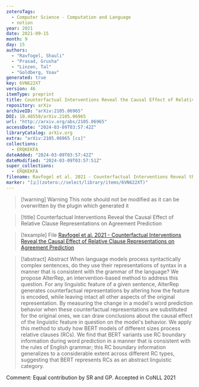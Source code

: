 ```yaml
---
zoteroTags:
  - Computer Science - Computation and Language
  - notion
year: 2021
date: 2021-09-15
month: 9
day: 15
authors:
  - "Ravfogel, Shauli"
  - "Prasad, Grusha"
  - "Linzen, Tal"
  - "Goldberg, Yoav"
generated: true
key: 6VN622XT
version: 46
itemType: preprint
title: Counterfactual Interventions Reveal the Causal Effect of Relative Clause Representations on Agreement Prediction
repository: arXiv
archiveID: "arXiv:2105.06965"
DOI: 10.48550/arXiv.2105.06965
url: "http://arxiv.org/abs/2105.06965"
accessDate: "2024-03-09T03:57:42Z"
libraryCatalog: arXiv.org
extra: "arXiv:2105.06965 [cs]"
collections:
  - ERQKEKFA
dateAdded: "2024-03-09T03:57:42Z"
dateModified: "2024-03-09T03:57:51Z"
super_collections:
  - ERQKEKFA
filename: Ravfogel et al. 2021 - Counterfactual Interventions Reveal the Causal Effect of Relative Clause Representations on Agreement Prediction
marker: "[🇿](zotero://select/library/items/6VN622XT)"
---
```


>[!warning] Warning
> This note should not be modified as it can be overwritten by the plugin which generated it

> [!title] Counterfactual Interventions Reveal the Causal Effect of Relative Clause Representations on Agreement Prediction

> [!example] File
> [Ravfogel et al. 2021 - Counterfactual Interventions Reveal the Causal Effect of Relative Clause Representations on Agreement Prediction](Ravfogel%20et%20al.%202021%20-%20Counterfactual%20Interventions%20Reveal%20the%20Causal%20Effect%20of%20Relative%20Clause%20Representations%20on%20Agreement%20Prediction.pdf)

> [!abstract] Abstract
> When language models process syntactically complex sentences, do they use their representations of syntax in a manner that is consistent with the grammar of the language? We propose AlterRep, an intervention-based method to address this question. For any linguistic feature of a given sentence, AlterRep generates counterfactual representations by altering how the feature is encoded, while leaving intact all other aspects of the original representation. By measuring the change in a model's word prediction behavior when these counterfactual representations are substituted for the original ones, we can draw conclusions about the causal effect of the linguistic feature in question on the model's behavior. We apply this method to study how BERT models of different sizes process relative clauses (RCs). We find that BERT variants use RC boundary information during word prediction in a manner that is consistent with the rules of English grammar; this RC boundary information generalizes to a considerable extent across different RC types, suggesting that BERT represents RCs as an abstract linguistic category.

Comment: Equal contribution by SR and GP. Accepted in CoNLL 2021

